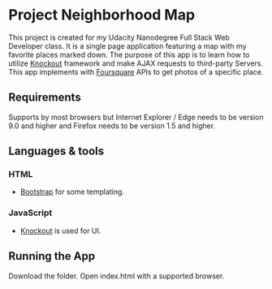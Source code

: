 # Project Neighborhood Map

This project is created for my Udacity Nanodegree Full Stack Web Developer class.
It is a single page application featuring a map with my favorite places marked down.
The purpose of this app is to learn how to utilize [Knockout](http://knockoutjs.com/) framework and make AJAX requests to third-party Servers.
This app implements with [Foursquare](https://foursquare.com/) APIs to get photos of a specific place.

## Requirements
Supports by most browsers but Internet Explorer / Edge needs to be version 9.0 and higher
and Firefox needs to be version 1.5 and higher.

## Languages & tools

### HTML
- [Bootstrap](https://www.w3schools.com/bootstrap/default.asp) for some templating.

### JavaScript
- [Knockout](http://knockoutjs.com/) is used for UI.

## Running the App
Download the folder. 
Open index.html with a supported browser. 

